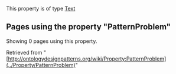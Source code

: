 This property is of type [Text](../Type/Text "Type:Text")




  


## Pages using the property "PatternProblem"


Showing 0 pages using this property.



Retrieved from "[http://ontologydesignpatterns.org/wiki/Property:PatternProblem](../Property/PatternProblem)"